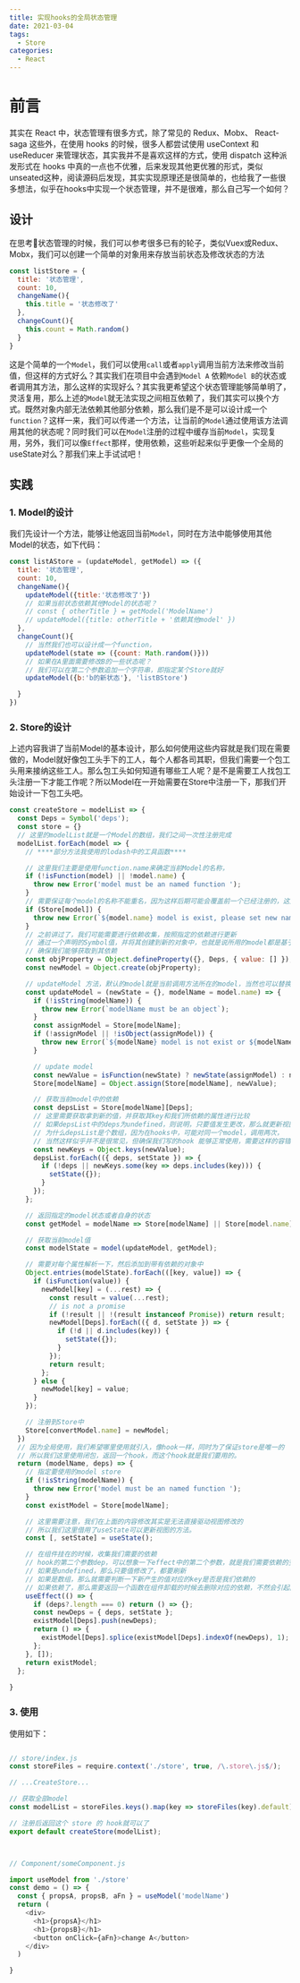 ```yaml
---
title: 实现hooks的全局状态管理
date: 2021-03-04
tags:
  - Store
categories:
  - React
---
```



# 前言
其实在 React 中，状态管理有很多方式，除了常见的 Redux、Mobx、 React-saga 这些外，在使用 hooks 的时候，很多人都尝试使用 useContext 和 useReducer 来管理状态，其实我并不是喜欢这样的方式，使用 dispatch 这种派发形式在 hooks 中真的一点也不优雅，后来发现其他更优雅的形式，类似unseated这种，阅读源码后发现，其实实现原理还是很简单的，也给我了一些很多想法，似乎在hooks中实现一个状态管理，并不是很难，那么自己写一个如何？ 

## 设计
在思考🤔状态管理的时候，我们可以参考很多已有的轮子，类似Vuex或Redux、Mobx，我们可以创建一个简单的对象用来存放当前状态及修改状态的方法

```js
const listStore = {
  title: '状态管理',
  count: 10,
  changeName(){
    this.title = '状态修改了'
  },
  changeCount(){
    this.count = Math.random()
  }
}
```
这是个简单的一个`Model`，我们可以使用`call`或者`apply`调用当前方法来修改当前值，但这样的方式好么？其实我们在项目中会遇到`Model A` 依赖`Model B`的状态或者调用其方法，那么这样的实现好么？其实我更希望这个状态管理能够简单明了，灵活复用，那么上述的`Model`就无法实现之间相互依赖了，我们其实可以换个方式。既然对象内部无法依赖其他部分依赖，那么我们是不是可以设计成一个`function`？这样一来，我们可以传递一个方法，让当前的`Model`通过使用该方法调用其他的状态呢？同时我们可以在`Model`注册的过程中缓存当前`Model`，实现复用，另外，我们可以像`Effect`那样，使用依赖，这些听起来似乎更像一个全局的useState对么？那我们来上手试试吧！

## 实践

### 1. Model的设计
我们先设计一个方法，能够让他返回当前`Model`，同时在方法中能够使用其他Model的状态，如下代码：

```js
const listAStore = (updateModel, getModel) => ({
  title: '状态管理',
  count: 10,
  changeName(){
    updateModel({title:'状态修改了'})
    // 如果当前状态依赖其他Model的状态呢？
    // const { otherTitle } = getModel('ModelName')
    // updateModel({title: otherTitle + '依赖其他model' })
  },
  changeCount(){
    // 当然我们也可以设计成一个function，
    updateModel(state => ({count: Math.random()}))
    // 如果在A里面需要修改B的一些状态呢？
    // 我们可以在第二个参数追加一个字符串，即指定某个Store就好
    updateModel({b:'b的新状态'}, 'listBStore')

  }
})
```
### 2. Store的设计
上述内容我讲了当前Model的基本设计，那么如何使用这些内容就是我们现在需要做的，Model就好像包工头手下的工人，每个人都各司其职，但我们需要一个包工头用来接纳这些工人。那么包工头如何知道有哪些工人呢？是不是需要工人找包工头注册一下才能工作呢？所以Model在一开始需要在Store中注册一下，那我们开始设计一下包工头吧。
```js
const createStore = modelList => {
  const Deps = Symbol('deps');
  const store = {}
  // 这里的modelList就是一个Model的数组，我们之间一次性注册完成
  modelList.forEach(model => {
    // ****部分方法我使用的lodash中的工具函数****

    // 这里我们主要是使用function.name来确定当前Model的名称，
    if (!isFunction(model) || !model.name) {
      throw new Error('model must be an named function ');
    }
    // 需要保证每个model的名称不能重名，因为这样后期可能会覆盖前一个已经注册的，这里做了过滤
    if (Store[model]) {
      throw new Error(`${model.name} model is exist, please set new name `);
    }
    // 之前讲过了，我们可能需要进行依赖收集，按照指定的依赖进行更新
    // 通过一个声明的Symbol值，并将其创建到新的对象中，也就是说所用的model都是基于这个带有Symbol值的对象
    // 确保我们能够获取到其依赖
    const objProperty = Object.defineProperty({}, Deps, { value: [] });
    const newModel = Object.create(objProperty);

    // updateModel 方法，默认的model就是当前调用方法所在的model，当然也可以替换成其他的modelName
    const updateModel = (newState = {}, modelName = model.name) => {
      if (!isString(modelName)) {
        throw new Error(`modelName must be an object`);
      }
      const assignModel = Store[modelName];
      if (!assignModel || !isObject(assignModel)) {
        throw new Error(`${modelName} model is not exist or ${modelName} model is not a object`);
      }

      // update model
      const newValue = isFunction(newState) ? newState(assignModel) : newState;
      Store[modelName] = Object.assign(Store[modelName], newValue);

      // 获取当前model中的依赖
      const depsList = Store[modelName][Deps];
      // 这里需要获取拿到新的值，并获取其key和我们所依赖的属性进行比较
      // 如果depsList中的deps为undefined，则说明，只要值发生更改，那么就更新视图
      // 为什么depsList是个数组，因为在hooks中，可能对同一个model，调用两次，
      // 当然这样似乎并不是很常见，但确保我们写的hook 能够正常使用，需要这样的容错。
      const newKeys = Object.keys(newValue);
      depsList.forEach(({ deps, setState }) => {
        if (!deps || newKeys.some(key => deps.includes(key))) {
          setState({});
        }
      });
    };

    // 返回指定的model状态或者自身的状态
    const getModel = modelName => Store[modelName] || Store[model.name]

    // 获取当前model值
    const modelState = model(updateModel, getModel);

    // 需要对每个属性解析一下，然后添加到带有依赖的对象中
    Object.entries(modelState).forEach(([key, value]) => {
      if (isFunction(value)) {
        newModel[key] = (...rest) => {
          const result = value(...rest);
          // is not a promise
          if (!result || !(result instanceof Promise)) return result;
          newModel[Deps].forEach(({ d, setState }) => {
            if (!d || d.includes(key)) {
              setState({});
            }
          });
          return result;
        };
      } else {
        newModel[key] = value;
      }
    });

    // 注册到Store中
    Store[convertModel.name] = newModel;
  })
  // 因为全局使用，我们希望哪里使用就引入，像hook一样，同时为了保证store是唯一的
  // 所以我们这里使用闭包，返回一个hook，而这个hook就是我们要用的。
  return (modelName, deps) => {
    // 指定要使用的model store
    if (!isString(modelName)) {
      throw new Error('model must be an named function ');
    }
    const existModel = Store[modelName];

    // 这里需要注意，我们在上面的内容修改其实是无法直接驱动视图修改的
    // 所以我们这里借用了useState可以更新视图的方法。
    const [, setState] = useState();

    // 在组件挂在的时候，收集我们需要的依赖
    // hook的第二个参数dep，可以想象一下effect中的第二个参数，就是我们需要依赖的变量字符串
    // 如果是undefined，那么只要值修改了，都要刷新
    // 如果是数组，那么就需要判断一下新产生的值对应的key是否是我们依赖的
    // 如果依赖了，那么需要返回一个函数在组件卸载的时候去删除对应的依赖，不然会引起内存泄漏
    useEffect(() => {
      if (deps?.length === 0) return () => {};
      const newDeps = { deps, setState };
      existModel[Deps].push(newDeps);
      return () => {
        existModel[Deps].splice(existModel[Deps].indexOf(newDeps), 1);
      };
    }, []);
    return existModel;
  };
  
}

```

### 3. 使用

使用如下：

```js

// store/index.js
const storeFiles = require.context('./store', true, /\.store\.js$/);

// ...CreateStore...

// 获取全部model
const modelList = storeFiles.keys().map(key => storeFiles(key).default);

// 注册后返回这个 store 的 hook就可以了
export default createStore(modelList);



// Component/someComponent.js

import useModel from './store'
const demo = () => {
  const { propsA, propsB, aFn } = useModel('modelName')
  return (
    <div>
      <h1>{propsA}</h1>
      <h1>{propsB}</h1>
      <button onClick={aFn}>change A</button>
    </div>
  )

}


```